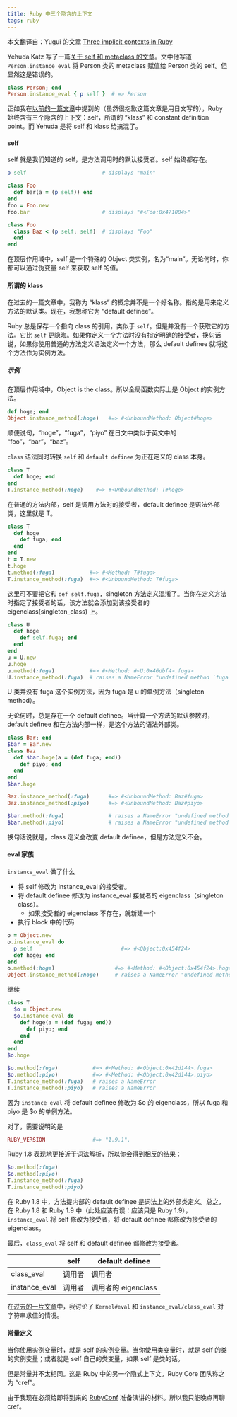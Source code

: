 ```yaml
---
title: Ruby 中三个隐含的上下文
tags: ruby
---
```


本文翻译自：Yugui 的文章 [Three implicit contexts in Ruby](http://yugui.jp/articles/846)

Yehuda Katz 写了一篇[关于 self 和 metaclass 的文章](http://yehudakatz.com/2009/11/15/metaprogramming-in-ruby-its-all-about-the-self/)。文中他写道 `Person.instance_eval` 将 Person 类的 metaclass 赋值给 Person 类的 self。但显然这是错误的。

```ruby
class Person; end
Person.instance_eval { p self }  # => Person
```

正如我在[以前的一篇文章](http://yugui.jp/articles/558)中提到的（虽然很抱歉这篇文章是用日文写的），Ruby 始终含有三个隐含的上下文：self，所谓的 “klass” 和 constant definition point。而 Yehuda 是将 self 和 klass 给搞混了。

#### self

self 就是我们知道的 self，是方法调用时的默认接受者。self 始终都存在。

```ruby
p self                        # displays "main"

class Foo
  def bar(a = (p self)) end
end
foo = Foo.new
foo.bar                       # displays "#<Foo:0x471004>"

class Foo
  class Baz < (p self; self)  # displays "Foo"
  end
end
```

在顶层作用域中，self 是一个特殊的 Object 类实例，名为“main”。无论何时，你都可以通过伪变量 self 来获取 self 的值。

#### 所谓的 klass

在过去的一篇文章中，我称为 “klass” 的概念并不是一个好名称。指的是用来定义方法的默认类。现在，我想称它为 “default definee”。

Ruby 总是保存一个指向 class 的引用，类似于 `self`。但是并没有一个获取它的方法。它比 `self` 更隐晦。如果你定义一个方法时没有指定明确的接受者，换句话说，如果你使用普通的方法定义语法定义一个方法，那么 default definee 就将这个方法作为实例方法。

##### 示例

在顶层作用域中，Object is the class。所以全局函数实际上是 Object 的实例方法。

```ruby
def hoge; end
Object.instance_method(:hoge)   #=> #<UnboundMethod: Object#hoge>
```

顺便说句，“hoge”，“fuga”，“piyo” 在日文中类似于英文中的 “foo”，“bar”，“baz”。

`class` 语法同时转换 `self` 和 `default definee` 为正在定义的 class 本身。

```ruby
class T
  def hoge; end
end
T.instance_method(:hoge)    #=> #<UnboundMethod: T#hoge>
```

在普通的方法内部，self 是调用方法时的接受者，default definee 是语法外部类，这里就是 T。

```ruby
class T
  def hoge
    def fuga; end
  end
end
t = T.new
t.hoge
t.method(:fuga)           #=> #<Method: T#fuga>
T.instance_method(:fuga)  #=> #<UnboundMethod: T#fuga>
```

这里可不要把它和 `def self.fuga`，singleton 方法定义混淆了。当你在定义方法时指定了接受者的话，该方法就会添加到该接受者的 eigenclass(singleton_class) 上。

```ruby
class U
  def hoge
    def self.fuga; end
  end
end
u = U.new
u.hoge
u.method(:fuga)           #=> #<Method: #<U:0x46dbf4>.fuga>  
U.instance_method(:fuga)  # raises a NameError "undefined method `fuga' for class `U'"
```

U 类并没有 fuga 这个实例方法，因为 fuga 是 u 的单例方法（singleton method）。

无论何时，总是存在一个 default definee。当计算一个方法的默认参数时，default definee 和在方法内部一样，是这个方法的语法外部类。

```ruby
class Bar; end
$bar = Bar.new
class Baz
  def $bar.hoge(a = (def fuga; end))
    def piyo; end
  end
end
$bar.hoge

Baz.instance_method(:fuga)      #=> #<UnboundMethod: Baz#fuga>
Baz.instance_method(:piyo)      #=> #<UnboundMethod: Baz#piyo>

$bar.method(:fuga)              # raises a NameError "undefined method `fuga' for class `Bar'"
$bar.method(:piyo)              # raises a NameError "undefined method `piyo' for class `Bar'"
```

换句话说就是，class 定义会改变 default definee，但是方法定义不会。

#### eval 家族

`instance_eval` 做了什么

*   将 self 修改为 instance_eval 的接受者。
*   将 default definee 修改为 instance_eval 接受者的 eigenclass（singleton class）。
    *   如果接受者的 eigenclass 不存在，就新建一个
*   执行 block 中的代码

```ruby
o = Object.new
o.instance_eval do
  p self                            #=> #<Object:0x454f24>
  def hoge; end
end
o.method(:hoge)                   #=> #<Method: #<Object:0x454f24>.hoge>
Object.instance_method(:hoge)     # raises a NameError "undefined method `hoge' for class `Object'"
```

继续

```ruby
class T
  $o = Object.new
  $o.instance_eval do
    def hoge(a = (def fuga; end))
      def piyo; end
    end
  end
end
$o.hoge

$o.method(:fuga)           #=> #<Method: #<Object:0x42d144>.fuga>
$o.method(:piyo)           #=> #<Method: #<Object:0x42d144>.piyo>
T.instance_method(:fuga)   # raises a NameError
T.instance_method(:piyo)   # raises a NameError
```

因为 `instance_eval` 将 default definee 修改为 $o 的 eigenclass，所以 fuga 和 piyo 是 $o 的单例方法。

对了，需要说明的是

```ruby
RUBY_VERSION               #=> "1.9.1".
```

Ruby 1.8 表现地更接近于词法解析，所以你会得到相反的结果：

```ruby
$o.method(:fuga)
$o.method(:piyo)
T.instance_method(:fuga)
T.instance_method(:piyo)
```

在 Ruby 1.8 中，方法提内部的 default definee 是词法上的外部类定义。总之，在 Ruby 1.8 和 Ruby 1.9 中（此处应该有误：应该只是 Ruby 1.9），`instance_eval` 将 self 修改为接受者，将 default definee 都修改为接受者的 eigenclass。

最后，`class_eval` 将 self 和 default definee 都修改为接受者。

|                | self   | default definee     |
|----------------|--------|---------------------|
| class_eval     | 调用者 | 调用者              |
| instance_eval  | 调用者 | 调用者的 eigenclass |

在[过去的一片文章](http://yugui.jp/articles/558)中，我讨论了 `Kernel#eval` 和 `instance_eval/class_eval` 对字符串求值的情况。

#### 常量定义

当你使用实例变量时，就是 self 的实例变量。当你使用类变量时，就是 self 的类的实例变量；或者就是 self 自己的类变量，如果 self 是类的话。

但是常量并不太相同。这是 Ruby 中的另一个隐式上下文。Ruby Core 团队称之为 “cref”。

由于我现在必须给即将到来的 [RubyConf](http://www.rubyconf.org/) 准备演讲的材料。所以我只能晚点再聊 cref。
